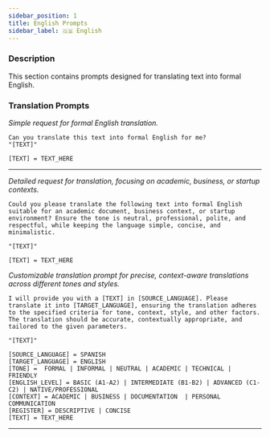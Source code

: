 ```yaml
---
sidebar_position: 1
title: English Prompts
sidebar_label: 🇬🇧 English
---
```


### Description

This section contains prompts designed for translating text into formal English.

### Translation Prompts

*Simple request for formal English translation.*

```text title="prompt"
Can you translate this text into formal English for me?
"[TEXT]"

[TEXT] = TEXT_HERE
```

---

*Detailed request for translation, focusing on academic, business, or startup contexts.*

```text title="prompt"
Could you please translate the following text into formal English suitable for an academic document, business context, or startup environment? Ensure the tone is neutral, professional, polite, and respectful, while keeping the language simple, concise, and minimalistic.

"[TEXT]"

[TEXT] = TEXT_HERE
```

*Customizable translation prompt for precise, context-aware translations across different tones and styles.*

```text title="prompt"
I will provide you with a [TEXT] in [SOURCE_LANGUAGE]. Please translate it into [TARGET_LANGUAGE], ensuring the translation adheres to the specified criteria for tone, context, style, and other factors. The translation should be accurate, contextually appropriate, and tailored to the given parameters.

"[TEXT]"

[SOURCE_LANGUAGE] = SPANISH
[TARGET_LANGUAGE] = ENGLISH
[TONE] =  FORMAL | INFORMAL | NEUTRAL | ACADEMIC | TECHNICAL | FRIENDLY
[ENGLISH_LEVEL] = BASIC (A1-A2) | INTERMEDIATE (B1-B2) | ADVANCED (C1-C2) | NATIVE/PROFESSIONAL
[CONTEXT] = ACADEMIC | BUSINESS | DOCUMENTATION  | PERSONAL COMMUNICATION
[REGISTER] = DESCRIPTIVE | CONCISE
[TEXT] = TEXT_HERE
```


---